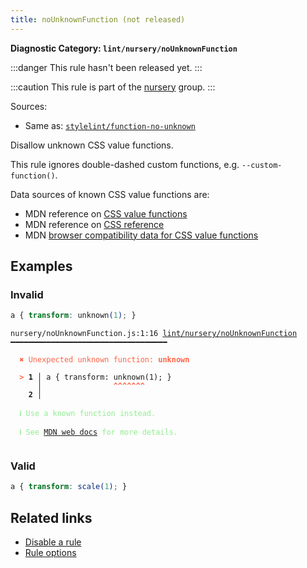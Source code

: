 ```yaml
---
title: noUnknownFunction (not released)
---
```


**Diagnostic Category: `lint/nursery/noUnknownFunction`**

:::danger
This rule hasn't been released yet.
:::

:::caution
This rule is part of the [nursery](/linter/rules/#nursery) group.
:::

Sources: 
- Same as: <a href="https://github.com/stylelint/stylelint/blob/main/lib/rules/function-no-unknown/README.md" target="_blank"><code>stylelint/function-no-unknown</code></a>

Disallow unknown CSS value functions.

This rule ignores double-dashed custom functions, e.g. `--custom-function()`.

Data sources of known CSS value functions are:

- MDN reference on [CSS value functions](https://developer.mozilla.org/en-US/docs/Web/CSS/CSS_Functions)
- MDN reference on [CSS reference](https://developer.mozilla.org/en-US/docs/Web/CSS/Reference)
- MDN [browser compatibility data for CSS value functions](https://github.com/mdn/browser-compat-data/tree/main/css/types)

## Examples

### Invalid

```css
a { transform: unknown(1); }
```

<pre class="language-text"><code class="language-text">nursery/noUnknownFunction.js:1:16 <a href="https://biomejs.dev/linter/rules/no-unknown-function">lint/nursery/noUnknownFunction</a> ━━━━━━━━━━━━━━━━━━━━━━━━━━━━━━━━━━━

<strong><span style="color: Tomato;">  </span></strong><strong><span style="color: Tomato;">✖</span></strong> <span style="color: Tomato;">Unexpected unknown function: </span><span style="color: Tomato;"><strong>unknown</strong></span>
  
<strong><span style="color: Tomato;">  </span></strong><strong><span style="color: Tomato;">&gt;</span></strong> <strong>1 │ </strong>a { transform: unknown(1); }
   <strong>   │ </strong>               <strong><span style="color: Tomato;">^</span></strong><strong><span style="color: Tomato;">^</span></strong><strong><span style="color: Tomato;">^</span></strong><strong><span style="color: Tomato;">^</span></strong><strong><span style="color: Tomato;">^</span></strong><strong><span style="color: Tomato;">^</span></strong><strong><span style="color: Tomato;">^</span></strong>
    <strong>2 │ </strong>
  
<strong><span style="color: lightgreen;">  </span></strong><strong><span style="color: lightgreen;">ℹ</span></strong> <span style="color: lightgreen;">Use a known function instead.</span>
  
<strong><span style="color: lightgreen;">  </span></strong><strong><span style="color: lightgreen;">ℹ</span></strong> <span style="color: lightgreen;">See </span><span style="color: lightgreen;"><a href="https://developer.mozilla.org/en-US/docs/Web/CSS/CSS_Functions">MDN web docs</a></span><span style="color: lightgreen;"> for more details.</span>
  
</code></pre>

### Valid

```css
a { transform: scale(1); }
```

## Related links

- [Disable a rule](/linter/#disable-a-lint-rule)
- [Rule options](/linter/#rule-options)
